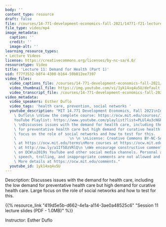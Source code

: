 ```yaml
---
body: ''
content_type: resource
draft: false
file: /courses/14-771-development-economics-fall-2021/14771-f21-lecture-11-version-2_1_360p_16_9.mp4
file_type: video/mp4
image_metadata:
  caption: ''
  credit: ''
  image-alt: ''
learning_resource_types:
- Lecture Videos
license: https://creativecommons.org/licenses/by-nc-sa/4.0/
resourcetype: Video
title: 'Lecture 11: Demand for Health (Part 1)'
uid: f77f3532-b8f4-4300-b164-59b012ee7397
video_files:
  video_captions_file: /courses/14-771-development-economics-fall-2021/14UzBjs66mtUcKdrmcDe4u__Lm0m1cQx4_transcript.webvtt
  video_thumbnail_file: https://img.youtube.com/vi/1yk14xq4u5U/default.jpg
  video_transcript_file: /courses/14-771-development-economics-fall-2021/14UzBjs66mtUcKdrmcDe4u__Lm0m1cQx4_transcript.pdf
video_metadata:
  video_speakers: Esther Duflo
  video_tags: 'health care, prevention, social networks '
  youtube_description: "MIT 14.771 Development Economics, Fall 2021\nInstructor: Esther\
    \ Duflo\n \nView the complete course: https://ocw.mit.edu/courses/14-771-development-economics-fall-2021\n\
    YouTube Playlist: https://www.youtube.com/playlist?list=PLUl4u3cNGP61kvh3caDts2R6LmkYbmzaG\n\
    \ \nDiscusses issues with the demand for health care, including the low demand\
    \ for preventative health care but high demand for curative health care. Large\
    \ focus on the role of social networks and how to test for this.             \
    \                        \n \n \nLicense: Creative Commons BY-NC-SA\nMore information\
    \ at https://ocw.mit.edu/terms\nMore courses at https://ocw.mit.edu\nSupport OCW\
    \ at http://ow.ly/a1If50zVRlQ\n \nWe encourage constructive comments and discussion\
    \ on OCW\u2019s YouTube and other social media channels. Personal attacks, hate\
    \ speech, trolling, and inappropriate comments are not allowed and may be removed.\
    \ More details at https://ocw.mit.edu/comments."
  youtube_id: 1yk14xq4u5U
---
```

Description: Discusses issues with the demand for health care, including the low demand for preventative health care but high demand for curative health care. Large focus on the role of social networks and how to test for this.

{{% resource_link "419d5e5b-d662-4e1a-a114-3ae0a48525c6" "Session 11 lecture slides (PDF - 1.0MB)" %}}

Instructor: Esther Duflo